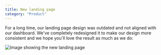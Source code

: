 ```yaml
---
title: New landing page
category: "Product"
---
```


For a long time, our landing page design was outdated and not aligned with our dashboard. We've completely redesigned it to make our design more consistent and we hope you'll love the result as much as we do:

![Image showing the new landing page](/marketing/images/changelog/2025.10.22-landing-page.png)
